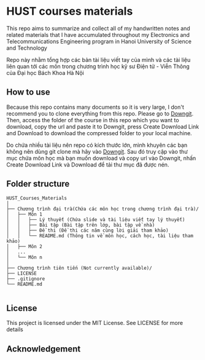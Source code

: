 # HUST courses materials

This repo aims to summarize and collect all of my handwritten notes and related materials that I have accumulated throughout my Electronics and Telecommunications Engineering program in Hanoi University of Science and Technology

Repo này nhằm tổng hợp các bản tài liệu viết tay của mình và các tài liệu liên quan tới các môn trong chương trình học kỹ sư Điện tử - Viễn Thông của Đại học Bách Khoa Hà Nội

## How to use

Because this repo contains many documents so it is very large, I don't recommend you to clone everything from this repo. Please go to [Downgit](https://downgit.github.io/#/home). Then, access the folder of the course in this repo which you want to download, copy the url and paste it to Downgit, press Create Download Link and Download to download the compressed folder to your local machine.

Do chứa nhiều tài liệu nên repo có kích thước lớn, mình khuyên các bạn không nên dùng git clone mà hãy vào [Downgit](https://downgit.github.io/#/home). Sau đó truy cập vào thư mục chứa môn học mà bạn muốn download và copy url vào Downgit, nhấn Create Download Link và Download để tải thư mục đã được nén.

## Folder structure

  ```
  HUST_Courses_Materials
  │
  ├── Chương trình đại trà(Chứa các môn học trong chương trình đại trà)/
  │   ├── Môn 1
  │   │   ├── Lý thuyết (Chứa slide và tài liệu viết tay lý thuyết)
  │   │   ├── Bài tập (Bài tập trên lớp, bài tập về nhà)
  │   │   ├── Đề thi (Đề thi các năm cùng lời giải tham khảo)
  │   │   └── README.md (Thông tin về môn học, cách học, tài liệu tham khảo)
  │   ├── Môn 2
  │   ...
  │   └── Môn n
  │
  ├── Chương trình tiên tiến (Not currently available)/
  ├── LICENSE
  ├── .gitignore
  └── README.md
   

 ```

## License

This project is licensed under the MIT License. See LICENSE for more details

## Acknowledgement
